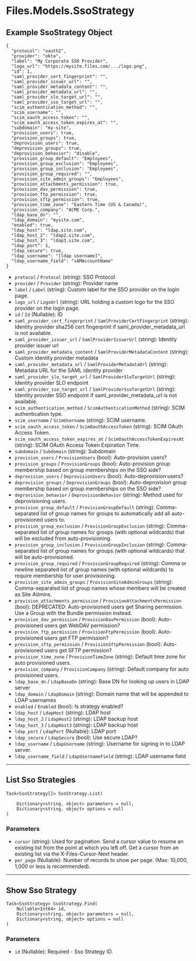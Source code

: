# Files.Models.SsoStrategy

## Example SsoStrategy Object

```
{
  "protocol": "oauth2",
  "provider": "okta",
  "label": "My Corporate SSO Provider",
  "logo_url": "https://mysite.files.com/.../logo.png",
  "id": 1,
  "saml_provider_cert_fingerprint": "",
  "saml_provider_issuer_url": "",
  "saml_provider_metadata_content": "",
  "saml_provider_metadata_url": "",
  "saml_provider_slo_target_url": "",
  "saml_provider_sso_target_url": "",
  "scim_authentication_method": "",
  "scim_username": "",
  "scim_oauth_access_token": "",
  "scim_oauth_access_token_expires_at": "",
  "subdomain": "my-site",
  "provision_users": true,
  "provision_groups": true,
  "deprovision_users": true,
  "deprovision_groups": true,
  "deprovision_behavior": "disable",
  "provision_group_default": "Employees",
  "provision_group_exclusion": "Employees",
  "provision_group_inclusion": "Employees",
  "provision_group_required": "",
  "provision_site_admin_groups": "Employees",
  "provision_attachments_permission": true,
  "provision_dav_permission": true,
  "provision_ftp_permission": true,
  "provision_sftp_permission": true,
  "provision_time_zone": "Eastern Time (US & Canada)",
  "provision_company": "ACME Corp.",
  "ldap_base_dn": "",
  "ldap_domain": "mysite.com",
  "enabled": true,
  "ldap_host": "ldap.site.com",
  "ldap_host_2": "ldap2.site.com",
  "ldap_host_3": "ldap3.site.com",
  "ldap_port": 1,
  "ldap_secure": true,
  "ldap_username": "[ldap username]",
  "ldap_username_field": "sAMAccountName"
}
```

* `protocol` / `Protocol`  (string): SSO Protocol
* `provider` / `Provider`  (string): Provider name
* `label` / `Label`  (string): Custom label for the SSO provider on the login page.
* `logo_url` / `LogoUrl`  (string): URL holding a custom logo for the SSO provider on the login page.
* `id` / `Id`  (Nullable<Int64>): ID
* `saml_provider_cert_fingerprint` / `SamlProviderCertFingerprint`  (string): Identity provider sha256 cert fingerprint if saml_provider_metadata_url is not available.
* `saml_provider_issuer_url` / `SamlProviderIssuerUrl`  (string): Identity provider issuer url
* `saml_provider_metadata_content` / `SamlProviderMetadataContent`  (string): Custom identity provider metadata
* `saml_provider_metadata_url` / `SamlProviderMetadataUrl`  (string): Metadata URL for the SAML identity provider
* `saml_provider_slo_target_url` / `SamlProviderSloTargetUrl`  (string): Identity provider SLO endpoint
* `saml_provider_sso_target_url` / `SamlProviderSsoTargetUrl`  (string): Identity provider SSO endpoint if saml_provider_metadata_url is not available.
* `scim_authentication_method` / `ScimAuthenticationMethod`  (string): SCIM authentication type.
* `scim_username` / `ScimUsername`  (string): SCIM username.
* `scim_oauth_access_token` / `ScimOauthAccessToken`  (string): SCIM OAuth Access Token.
* `scim_oauth_access_token_expires_at` / `ScimOauthAccessTokenExpiresAt`  (string): SCIM OAuth Access Token Expiration Time.
* `subdomain` / `Subdomain`  (string): Subdomain
* `provision_users` / `ProvisionUsers`  (bool): Auto-provision users?
* `provision_groups` / `ProvisionGroups`  (bool): Auto-provision group membership based on group memberships on the SSO side?
* `deprovision_users` / `DeprovisionUsers`  (bool): Auto-deprovision users?
* `deprovision_groups` / `DeprovisionGroups`  (bool): Auto-deprovision group membership based on group memberships on the SSO side?
* `deprovision_behavior` / `DeprovisionBehavior`  (string): Method used for deprovisioning users.
* `provision_group_default` / `ProvisionGroupDefault`  (string): Comma-separated list of group names for groups to automatically add all auto-provisioned users to.
* `provision_group_exclusion` / `ProvisionGroupExclusion`  (string): Comma-separated list of group names for groups (with optional wildcards) that will be excluded from auto-provisioning.
* `provision_group_inclusion` / `ProvisionGroupInclusion`  (string): Comma-separated list of group names for groups (with optional wildcards) that will be auto-provisioned.
* `provision_group_required` / `ProvisionGroupRequired`  (string): Comma or newline separated list of group names (with optional wildcards) to require membership for user provisioning.
* `provision_site_admin_groups` / `ProvisionSiteAdminGroups`  (string): Comma-separated list of group names whose members will be created as Site Admins.
* `provision_attachments_permission` / `ProvisionAttachmentsPermission`  (bool): DEPRECATED: Auto-provisioned users get Sharing permission. Use a Group with the Bundle permission instead.
* `provision_dav_permission` / `ProvisionDavPermission`  (bool): Auto-provisioned users get WebDAV permission?
* `provision_ftp_permission` / `ProvisionFtpPermission`  (bool): Auto-provisioned users get FTP permission?
* `provision_sftp_permission` / `ProvisionSftpPermission`  (bool): Auto-provisioned users get SFTP permission?
* `provision_time_zone` / `ProvisionTimeZone`  (string): Default time zone for auto provisioned users.
* `provision_company` / `ProvisionCompany`  (string): Default company for auto provisioned users.
* `ldap_base_dn` / `LdapBaseDn`  (string): Base DN for looking up users in LDAP server
* `ldap_domain` / `LdapDomain`  (string): Domain name that will be appended to LDAP usernames
* `enabled` / `Enabled`  (bool): Is strategy enabled?
* `ldap_host` / `LdapHost`  (string): LDAP host
* `ldap_host_2` / `LdapHost2`  (string): LDAP backup host
* `ldap_host_3` / `LdapHost3`  (string): LDAP backup host
* `ldap_port` / `LdapPort`  (Nullable<Int64>): LDAP port
* `ldap_secure` / `LdapSecure`  (bool): Use secure LDAP?
* `ldap_username` / `LdapUsername`  (string): Username for signing in to LDAP server.
* `ldap_username_field` / `LdapUsernameField`  (string): LDAP username field


---

## List Sso Strategies

```
Task<SsoStrategy[]> SsoStrategy.List(
    
    Dictionary<string, object> parameters = null,
    Dictionary<string, object> options = null
)
```

### Parameters

* `cursor` (string): Used for pagination.  Send a cursor value to resume an existing list from the point at which you left off.  Get a cursor from an existing list via the X-Files-Cursor-Next header.
* `per_page` (Nullable<Int64>): Number of records to show per page.  (Max: 10,000, 1,000 or less is recommended).


---

## Show Sso Strategy

```
Task<SsoStrategy> SsoStrategy.Find(
    Nullable<Int64> id, 
    Dictionary<string, object> parameters = null,
    Dictionary<string, object> options = null
)
```

### Parameters

* `id` (Nullable<Int64>): Required - Sso Strategy ID.
